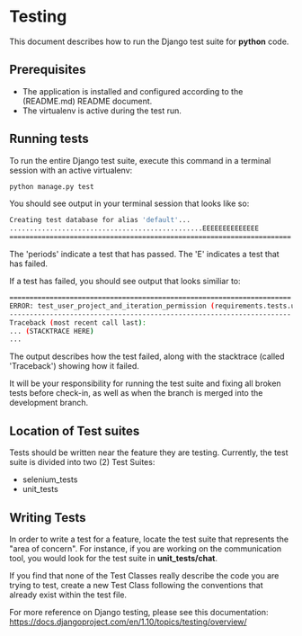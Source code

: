 # Testing
This document describes how to run the Django test suite for **python** code.

## Prerequisites
* The application is installed and configured according to the (README.md) README document.
* The virtualenv is active during the test run.

## Running tests
To run the entire Django test suite, execute this command in a terminal session with an active virtualenv:
```bash
python manage.py test
```

You should see output in your terminal session that looks like so:
```bash
Creating test database for alias 'default'...
................................................EEEEEEEEEEEEEE
======================================================================
```

The 'periods' indicate a test that has passed.
The 'E' indicates a test that has failed.

If a test has failed, you should see output that looks similiar to:
```bash
======================================================================
ERROR: test_user_project_and_iteration_permission (requirements.tests.ui.test_user_project_and_iteration_permission.TestUserProjectAndIterationPermission)
----------------------------------------------------------------------
Traceback (most recent call last):
... (STACKTRACE HERE)
...
```

The output describes how the test failed, along with the stacktrace (called 'Traceback') showing how it failed.

It will be your responsibility for running the test suite and fixing all broken tests before check-in, as well as when the branch is merged into the development branch.

## Location of Test suites
Tests should be written near the feature they are testing. Currently, the test suite is divided into two (2) Test Suites:
* selenium_tests
* unit_tests

## Writing Tests
In order to write a test for a feature, locate the test suite that represents the "area of concern". For instance, if you are working on the communication tool, you would look for the test suite in **unit_tests/chat**.


If you find that none of the Test Classes really describe the code you are trying to test, create a new Test Class following the conventions that already exist within the test file.

For more reference on Django testing, please see this documentation: https://docs.djangoproject.com/en/1.10/topics/testing/overview/

